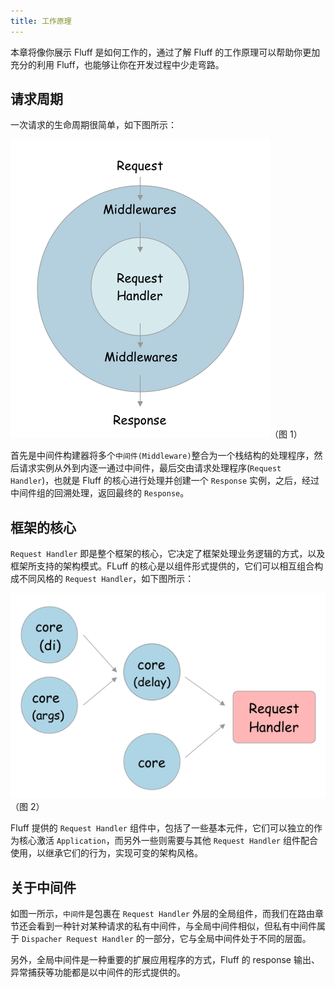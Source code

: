 ```yaml
---
title: 工作原理
---
```

本章将像你展示 Fluff 是如何工作的，通过了解 Fluff 的工作原理可以帮助你更加充分的利用 Fluff，也能够让你在开发过程中少走弯路。

## 请求周期
一次请求的生命周期很简单，如下图所示：

<img class="img-fluid" src="/docs/v1/images/fluff-working.png" />（图 1）

首先是中间件构建器将多个`中间件(Middleware)`整合为一个栈结构的处理程序，然后请求实例从外到内逐一通过中间件，最后交由请求处理程序(`Request Handler`)，也就是 Fluff 的核心进行处理并创建一个 `Response` 实例，之后，经过中间件组的回溯处理，返回最终的 `Response`。

## 框架的核心
`Request Handler` 即是整个框架的核心，它决定了框架处理业务逻辑的方式，以及框架所支持的架构模式。FLuff 的核心是以组件形式提供的，它们可以相互组合构成不同风格的 `Request Handler`，如下图所示：

<img class="img-fluid" src="/docs/v1/images/core.png" />（图 2）

Fluff 提供的 `Request Handler` 组件中，包括了一些基本元件，它们可以独立的作为核心激活 `Application`，而另外一些则需要与其他 `Request Handler` 组件配合使用，以继承它们的行为，实现可变的架构风格。

## 关于中间件
如图一所示，`中间件`是包裹在 `Request Handler` 外层的全局组件，而我们在路由章节还会看到一种针对某种请求的私有中间件，与全局中间件相似，但私有中间件属于 `Dispacher Request Handler` 的一部分，它与全局中间件处于不同的层面。

另外，全局中间件是一种重要的扩展应用程序的方式，Fluff 的 response 输出、异常捕获等功能都是以中间件的形式提供的。
